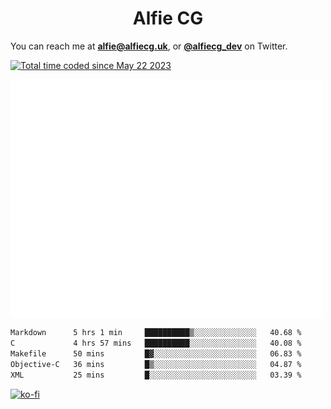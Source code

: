 <h1 align="center">Alfie CG</h1>

You can reach me at **alfie@alfiecg.uk**, or **[@alfiecg_dev](https://twitter.com/alfiecg_dev)** on Twitter.

<a href="https://wakatime.com/@61592169-b9cf-4af8-b6fa-8ac7d4369b01"><img src="https://wakatime.com/badge/user/61592169-b9cf-4af8-b6fa-8ac7d4369b01.svg" alt="Total time coded since May 22 2023" /></a>


<img align="center" src="/github-metrics.svg" alt="Metrics" width="500">

 <!--[![GitHub Streak](https://streak-stats.demolab.com/?user=alfiecg24)](https://git.io/streak-stats)-->

<!--START_SECTION:waka-->

```txt
Markdown      5 hrs 1 min     ██████████▒░░░░░░░░░░░░░░   40.68 %
C             4 hrs 57 mins   ██████████░░░░░░░░░░░░░░░   40.08 %
Makefile      50 mins         █▓░░░░░░░░░░░░░░░░░░░░░░░   06.83 %
Objective-C   36 mins         █▒░░░░░░░░░░░░░░░░░░░░░░░   04.87 %
XML           25 mins         █░░░░░░░░░░░░░░░░░░░░░░░░   03.39 %
```

<!--END_SECTION:waka-->

[![ko-fi](https://ko-fi.com/img/githubbutton_sm.svg)](https://ko-fi.com/M4M5R3BHU)
